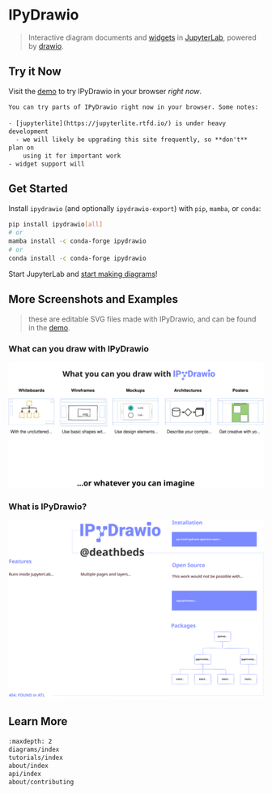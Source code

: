 # IPyDrawio

> Interactive diagram documents and [widgets] in [JupyterLab], powered by
> [drawio].

[drawio]: https://github.com/jgraph/drawio
[jupyterlab]: https://github.com/jupyterlab/jupyterlab
[widgets]: https://github.com/jupyter-widgets/ipywidgets

## Try it Now

Visit the [demo] to try IPyDrawio in your browser _right now_.

```{hint}
You can try parts of IPyDrawio right now in your browser. Some notes:

- [jupyterlite](https://jupyterlite.rtfd.io/) is under heavy development
  - we will likely be upgrading this site frequently, so **don't** plan on
    using it for important work
- widget support will
```

[demo]: ./demo/index

## Get Started

Install `ipydrawio` (and optionally `ipydrawio-export`) with `pip`, `mamba`, or
`conda`:

```bash
pip install ipydrawio[all]
# or
mamba install -c conda-forge ipydrawio
# or
conda install -c conda-forge ipydrawio
```

Start JupyterLab and [start making diagrams](./diagrams/index.md)!

## More Screenshots and Examples

> these are editable SVG files made with IPyDrawio, and can be found in the
> [demo].

### What can you draw with IPyDrawio

[![What can you draw with IPyDrawio?][what-can-you-draw]][what-can-you-draw]

[what-can-you-draw]: ./_static/what-can-you-draw.dio.svg

### What is IPyDrawio?

[![What is IPyDrawio?][poster]][poster]

[poster]: ./Poster.dio.svg

## Learn More

```{toctree}
:maxdepth: 2
diagrams/index
tutorials/index
about/index
api/index
about/contributing
```

<!--
# Copyright 2021 ipydrawio contributors
#
# Licensed under the Apache License, Version 2.0 (the "License");
# you may not use this file except in compliance with the License.
# You may obtain a copy of the License at
#
#     http://www.apache.org/licenses/LICENSE-2.0
#
# Unless required by applicable law or agreed to in writing, software
# distributed under the License is distributed on an "AS IS" BASIS,
# WITHOUT WARRANTIES OR CONDITIONS OF ANY KIND, either express or implied.
# See the License for the specific language governing permissions and
# limitations under the License.
-->
